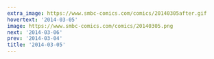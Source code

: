 ```yaml
---
extra_image: https://www.smbc-comics.com/comics/20140305after.gif
hovertext: '2014-03-05'
image: https://www.smbc-comics.com/comics/20140305.png
next: '2014-03-06'
prev: '2014-03-04'
title: '2014-03-05'
---
```

